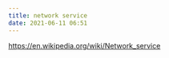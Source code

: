 ```yaml
---
title: network service
date: 2021-06-11 06:51
---
```


https://en.wikipedia.org/wiki/Network_service
